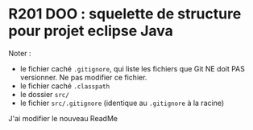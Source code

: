 # R201 DOO : squelette de structure pour projet eclipse Java

Noter :
- le fichier caché <code>.gitignore</code>, qui liste les fichiers que Git NE doit PAS versionner. 
Ne pas modifier ce fichier.
- le fichier caché <code>.classpath</code>
- le dossier <code>src/</code>
- le fichier <code>src/.gitignore</code> (identique au <code>.gitignore</code> à la racine)

J'ai modifier le nouveau ReadMe